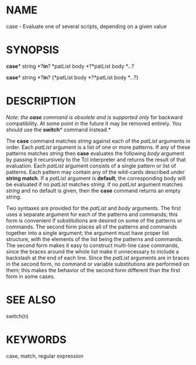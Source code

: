 # NAME

case - Evaluate one of several scripts, depending on a given value

# SYNOPSIS

**case*** string *?**in**? *patList body *?*patList body *\...?

**case*** string *?**in**? {*patList body *?*patList body *\...?}

# DESCRIPTION

*Note: the ***case*** command is obsolete and is supported only* for
backward compatibility. At some point in the future it may be removed
entirely. You should use the **switch*** command instead.*

The **case** command matches *string* against each of the *patList*
arguments in order. Each *patList* argument is a list of one or more
patterns. If any of these patterns matches *string* then **case**
evaluates the following *body* argument by passing it recursively to the
Tcl interpreter and returns the result of that evaluation. Each
*patList* argument consists of a single pattern or list of patterns.
Each pattern may contain any of the wild-cards described under **string
match**. If a *patList* argument is **default**, the corresponding body
will be evaluated if no *patList* matches *string*. If no *patList*
argument matches *string* and no default is given, then the **case**
command returns an empty string.

Two syntaxes are provided for the *patList* and *body* arguments. The
first uses a separate argument for each of the patterns and commands;
this form is convenient if substitutions are desired on some of the
patterns or commands. The second form places all of the patterns and
commands together into a single argument; the argument must have proper
list structure, with the elements of the list being the patterns and
commands. The second form makes it easy to construct multi-line case
commands, since the braces around the whole list make it unnecessary to
include a backslash at the end of each line. Since the *patList*
arguments are in braces in the second form, no command or variable
substitutions are performed on them; this makes the behavior of the
second form different than the first form in some cases.

# SEE ALSO

switch(n)

# KEYWORDS

case, match, regular expression

<!---
Copyright (c) 1993 The Regents of the University of California
Copyright (c) 1994-1996 Sun Microsystems, Inc
-->

